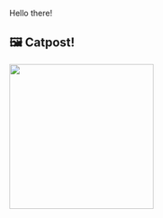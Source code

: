 Hello there!



## 🖼️ Catpost!

<sub>
    <img src="https://cdn2.thecatapi.com/images/9r2.jpg" height="256">
</sub>

